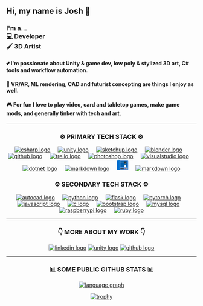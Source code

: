 ## Hi, my name is Josh 👋

### I'm a... <br> 💻 Developer <br> 🖌️ 3D Artist

#### 💕 I'm passionate about Unity & game dev, low poly & stylized 3D art, C# tools and workflow automation.

#### 🚀 VR/AR, ML rendering, CAD and futurist concepting are things I enjoy as well.

#### 🎮 For fun I love to play video, card and tabletop games, make game mods, and generally tinker with tech and art.

------

<div align="center">
  <h3>
    ⚙️ PRIMARY TECH STACK ⚙️
  </h3>
  <a href="#"><img src="https://skillicons.dev/icons?i=cs" height="30" alt="csharp logo" title="C# Development" /></a>
  <a href="#"><img width="12" /></a>
  <a href="#"><img src="https://skillicons.dev/icons?i=unity" height="30" alt="unity logo" title="Unity Development" /></a>
  <a href="#"><img width="12" /></a>
  <a href="#"><img src="https://skillicons.dev/icons?i=sketchup" height="30" alt="sketchup logo" title="SketchUp 3D Modeling" /></a>
  <a href="#"><img width="12" /></a>
  <a href="#"><img src="https://skillicons.dev/icons?i=blender" height="30" alt="blender logo" title="Blender Sculpting" /></a>
  <a href="#"><img width="12" /></a>
  <a href="#"><img src="https://skillicons.dev/icons?i=github" height="30" alt="github logo" title="GitHub Management" /></a>
  <a href="#"><img width="12" /></a>
  <a href="#"><img src="https://cdn.simpleicons.org/trello/0052CC" height="30" alt="trello logo" title="Trello Project Management" /></a>
  <a href="#"><img width="12" /></a>
  <a href="#"><img src="https://skillicons.dev/icons?i=ps" height="30" alt="photoshop logo" title="Photoshop" /></a>
  <a href="#"><img width="12" /></a>
  <a href="#"><img src="https://skillicons.dev/icons?i=visualstudio" height="30" alt="visualstudio logo" title="Visual Studio" /></a>
  <a href="#"><img width="12" /></a>
  <a href="#"><img src="https://skillicons.dev/icons?i=dotnet" height="30" alt="dotnet logo" title=".Net Development" /></a>
  <a href="#"><img width="12" /></a>
  <a href="#"><img src="https://skillicons.dev/icons?i=md" height="30" alt="markdown logo" title="Markdown" /></a>
  <a href="#"><img width="12" /></a>
  <a href="#"><img src="https://github.com/lottehime/lottehime/blob/main/3d-printer.png" height="30" alt="markdown logo" title="3D Printing (FDM/SLA)" /></a>
  <a href="#"><img width="12" /></a>
  <a href="#"><img src="https://cdn.simpleicons.org/googledrive/405263" height="30" alt="markdown logo" title="Google Drive" /></a>
  
  <h3>
    ⚙️ SECONDARY TECH STACK ⚙️
  </h3>
  <a href="#"><img src="https://skillicons.dev/icons?i=autocad" height="30" alt="autocad logo" title="AutoCAD &amp; AutoLISP" /></a>
  <a href="#"><img width="12" /></a>
  <a href="#"><img src="https://skillicons.dev/icons?i=py" height="30" alt="python logo" title="Python Development" /></a>
  <a href="#"><img width="12" /></a>
  <a href="#"><img src="https://skillicons.dev/icons?i=flask" height="30" alt="flask logo" title="Flask" /></a>
  <a href="#"><img width="12" /></a>
  <a href="#"><img src="https://skillicons.dev/icons?i=pytorch" height="30" alt="pytorch logo" title="PyTorch for Stable Diffusion" /></a>
  <a href="#"><img width="12" /></a>
  <a href="#"><img src="https://skillicons.dev/icons?i=js" height="30" alt="javascript logo" title="JavaScript" /></a>
  <a href="#"><img width="12" /></a>
  <a href="#"><img src="https://skillicons.dev/icons?i=c" height="30" alt="c logo" title="C Development" /></a>
  <a href="#"><img width="12" /></a>
  <a href="#"><img src="https://skillicons.dev/icons?i=bootstrap" height="30" alt="bootstrap logo" title="Bootstrap" /></a>
  <a href="#"><img width="12" /></a>
  <a href="#"><img src="https://skillicons.dev/icons?i=mysql" height="30" alt="mysql logo" title="MySQL" /></a>
  <a href="#"><img width="12" /></a>
  <a href="#"><img src="https://skillicons.dev/icons?i=raspberrypi" height="30" alt="raspberrypi logo" title="Raspberry Pi IoT" /></a>
  <a href="#"><img width="12" /></a>
  <a href="#"><img src="https://skillicons.dev/icons?i=ruby" height="30" alt="ruby logo" title="Ruby" /></a>

</div>

------


<div align="center">
  
  <h3>👇 MORE ABOUT MY WORK 👇</h3>
  
  <a href="https://www.linkedin.com/in/joshua-anderson-9329a3ab/">
  <img src="https://img.shields.io/static/v1?message=LinkedIn&logo=linkedin&label=&color=0077B5&logoColor=white&labelColor=&style=for-the-badge" height="35" alt="linkedin logo" title="My LinkedIn Profile" /></a>

  <a href="https://assetstore.unity.com/publishers/18386">
  <img src="https://img.shields.io/badge/unity_asset_store-%23000000.svg?style=for-the-badge&logo=unity&logoColor=white" height="35" alt="unity logo" title="My Unity Asset Store Products" /></a>

<!--
  <a href="https://lottehime.github.io">
  <img src="https://custom-icon-badges.demolab.com/badge/-portfolio_site-grey?style=for-the-badge&logo=paintbrush&logoColor=white" height="35" alt="portfolio logo" title="My Portfolio" /></a>
-->

  <a href="https://github.com/lottehime?tab=repositories">
  <img src="https://img.shields.io/badge/public_github_repos-%23121011.svg?style=for-the-badge&logo=github&logoColor=white" height="35" alt="github logo" title="My Public GitHub Repos" /></a>

</div>

------

<div align="center">

  <h3>
    📊 SOME PUBLIC GITHUB STATS 📊
  </h3>

  <a href="#">
    <img src="http://github-profile-summary-cards.vercel.app/api/cards/repos-per-language?username=lottehime&theme=dracula" height="160"  alt="language graph"/>
  </a>

  [![trophy](https://github-profile-trophy.vercel.app/?username=lottehime&rank=-C,-?&theme=discord)](https://github.com/ryo-ma/github-profile-trophy)

<!--
  <a href="#">
  <img src="https://streak-stats.demolab.com?user=lottehime&locale=en&mode=daily&theme=dracula&hide_border=false&border_radius=5" height="150" alt="streak graph" />
  </a>
-->

</div>
